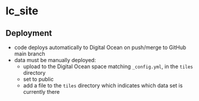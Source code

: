 # lc_site

## Deployment
- code deploys automatically to Digital Ocean on push/merge to GitHub main branch
- data must be manually deployed:
  - upload to the Digital Ocean space matching `_config.yml`, in the `tiles` directory
  - set to public
  - add a file to the `tiles` directory which indicates which data set is currently there

